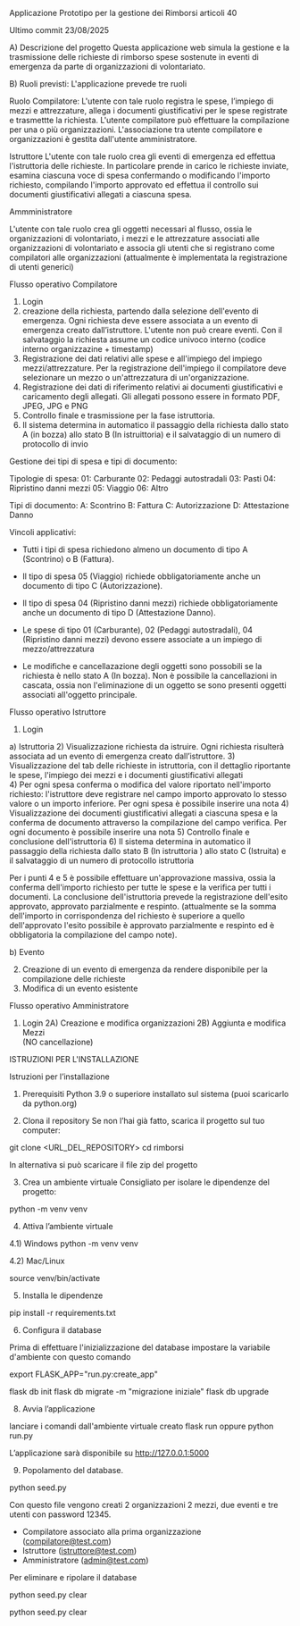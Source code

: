 Applicazione Prototipo per la gestione dei Rimborsi articoli 40

Ultimo commit 23/08/2025

A) Descrizione del progetto
Questa applicazione web simula la gestione e la trasmissione delle richieste di rimborso spese sostenute in eventi di emergenza da parte di organizzazioni di volontariato.

B) Ruoli previsti: L'applicazione prevede tre ruoli

Ruolo Compilatore: 
L'utente con tale ruolo registra le spese, l’impiego di mezzi e attrezzature, allega i documenti giustificativi per le spese registrate e trasmettte la richiesta. L'utente compilatore può effettuare la compilazione per una o più organizzazioni. L'associazione tra utente compilatore e organizzazioni è gestita dall'utente amministratore.

Istruttore
L'utente con tale ruolo crea gli eventi di emergenza ed effettua l'istruttoria delle richieste. In particolare  prende in carico le richieste inviate, esamina ciascuna voce di spesa confermando o modificando l'importo richiesto, compilando l'importo approvato ed effettua il controllo sui documenti giustificativi allegati a ciascuna spesa.

Ammministratore

L'utente con tale ruolo crea gli oggetti necessari al flusso, ossia le organizzazioni di volontariato, i mezzi e le attrezzature associati alle organizzazioni di volontariato e associa gli utenti che si registrano come compilatori alle organizzazioni 
(attualmente è implementata la  registrazione di utenti generici)

Flusso operativo Compilatore

1) Login
2) creazione della richiesta, partendo dalla selezione dell'evento di emergenza. 
 Ogni richiesta deve essere associata a un evento di emergenza creato dall’istruttore. L'utente non può creare eventi. Con il salvataggio la richiesta assume un codice univoco interno (codice interno organizzazine + timestamp)
3) Registrazione dei dati relativi alle spese e all'impiego del impiego mezzi/attrezzature. Per la registrazione dell'impiego il compilatore deve selezionare un mezzo o un'attrezzatura di un'organizzazione. 
4) Registrazione dei dati di riferimento relativi ai documenti giustificativi e caricamento degli allegati. Gli allegati possono essere in formato PDF, JPEG, JPG e PNG
5) Controllo finale e trasmissione per la fase istruttoria.
6) Il sistema determina in automatico il passaggio della richiesta dallo stato A (in bozza) allo stato B (In istruittoria) e il salvataggio di un numero di protocollo di invio

Gestione dei tipi di spesa e tipi di documento:

Tipologie di spesa:
01: Carburante
02: Pedaggi autostradali
03: Pasti
04: Ripristino danni mezzi
05: Viaggio
06: Altro

Tipi di documento:
A: Scontrino
B: Fattura
C: Autorizzazione
D: Attestazione Danno

Vincoli applicativi:
- Tutti i tipi di spesa richiedono almeno un documento di tipo A (Scontrino) o B (Fattura).
- Il tipo di spesa 05 (Viaggio) richiede obbligatoriamente anche un documento di tipo C (Autorizzazione).
- Il tipo di spesa 04 (Ripristino danni mezzi) richiede obbligatoriamente anche un documento di tipo D (Attestazione Danno).
- Le spese di tipo 01 (Carburante), 02 (Pedaggi autostradali), 04 (Ripristino danni mezzi) devono essere associate a un impiego di mezzo/attrezzatura

- Le modifiche e cancellazazione degli oggetti sono possobili se la richiesta è nello stato A (In bozza). Non è possibile la cancellazioni in cascata, ossia non l'eliminazione di un oggetto se sono presenti oggetti associati all'oggetto principale.

Flusso operativo Istruttore

1) Login

a) Istruttoria
2) Visualizzazione  richiesta da istruire.  Ogni richiesta risulterà  associata ad un evento di emergenza creato dall’istruttore.
3) Visualizzazione del tab delle richieste in istruttoria, con il dettaglio riportante le spese, l'impiego dei mezzi e i documenti giustificativi allegati  
4) Per ogni spesa conferma o modifica del valore riportato nell'importo richiesto: l'istruttore deve registrare nel campo importo approvato lo stesso valore o un importo inferiore. Per ogni spesa è possibile inserire una nota 
4) Visualizzazione dei documenti giustificativi allegati a ciascuna spesa e la conferma de documento attraverso la compilazione del campo verifica. Per ogni documento è possibile inserire una nota
5) Controllo finale e conclusione dell'istruttoria
6) Il sistema determina in automatico il passaggio della richiesta dallo stato B (In istruttoria ) allo stato C (Istruita) e il salvataggio di un numero di protocollo istruttoria

Per i punti 4 e 5 è possibile effettuare un'approvazione massiva, ossia la conferma  dell'importo richiesto per tutte le spese e la verifica per tutti i documenti. La conclusione dell'istruttoria prevede la registrazione dell'esito approvato, approvato parzialmente e respinto.
(attualmente se la somma dell'importo in corrispondenza del richiesto è superiore a quello dell'approvato l'esito possibile è approvato parzialmente e respinto ed è obbligatoria la compilazione del campo note).

b) Evento

2) Creazione di un evento di emergenza da rendere disponibile per la compilazione delle richieste
3) Modifica di un evento esistente


Flusso operativo Amministratore

1) Login
2A) Creazione e modifica organizzazioni
2B) Aggiunta e modifica Mezzi  
(NO cancellazione)

ISTRUZIONI PER L'INSTALLAZIONE

Istruzioni per l’installazione
1. Prerequisiti
Python 3.9 o superiore installato sul sistema
(puoi scaricarlo da python.org)

2. Clona il repository
Se non l’hai già fatto, scarica il progetto sul tuo computer:

git clone <URL_DEL_REPOSITORY>
cd rimborsi

In alternativa si può scaricare il file zip del progetto


3. Crea un ambiente virtuale
Consigliato per isolare le dipendenze del progetto:

python -m venv venv

4. Attiva l’ambiente virtuale

4.1) Windows 
python -m venv venv

4.2) Mac/Linux 

source venv/bin/activate

5. Installa le dipendenze

pip install -r requirements.txt

6) Configura il database

Prima  di effettuare l'inizializzazione del database impostare
la variabile d'ambiente con questo comando

export FLASK_APP="run.py:create_app"

flask db init
flask db migrate -m "migrazione iniziale"
flask db upgrade

8. Avvia l’applicazione

lanciare i comandi dall'ambiente virtuale creato
flask run  oppure
python run.py

L’applicazione sarà disponibile su http://127.0.0.1:5000

9. Popolamento del database. 

python seed.py

Con questo file vengono creati 2 organizzazioni 2 mezzi, due eventi e tre utenti con password 12345. 
- Compilatore associato alla  prima organizzazione (compilatore@test.com)
- Istruttore (istruttore@test.com)
- Amministratore (admin@test.com)

Per eliminare e ripolare il database

python seed.py clear

python seed.py clear

